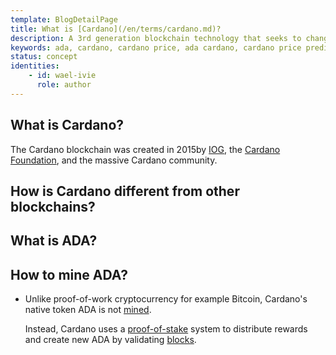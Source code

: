 ```yaml
---
template: BlogDetailPage
title: What is [Cardano](/en/terms/cardano.md)?
description: A 3rd generation blockchain technology that seeks to change the world.
keywords: ada, cardano, cardano price, ada cardano, cardano price prediction, cardano prediction, crypto, crypto cardano, ethereum, bitcoin, cardano stock, cardano news
status: concept
identities: 
    - id: wael-ivie
      role: author
---
```


## What is Cardano?

The Cardano blockchain was created in 2015by [IOG](/en/terms/iog.md), the [Cardano Foundation](/en/terms/cardano-foundation.md), and the massive Cardano community.

## How is Cardano different from other blockchains?

## What is ADA?

## How to mine ADA?

- Unlike proof-of-work cryptocurrency for example Bitcoin, Cardano's native token ADA is not [mined](/en/terms/crypto-mining.md).

  Instead, Cardano uses a [proof-of-stake](/en/terms/proof-of-stake.md) system to distribute rewards and create new ADA by validating [blocks](/en/terms/block.md).